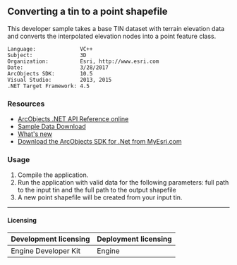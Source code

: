 ## Converting a tin to a point shapefile

  <div xmlns="http://www.w3.org/1999/xhtml">This developer sample takes a base TIN dataset with terrain elevation data and converts the interpolated elevation nodes into a point feature class. </div>  


<!-- TODO: Fill this section below with metadata about this sample-->
```
Language:              VC++
Subject:               3D
Organization:          Esri, http://www.esri.com
Date:                  3/28/2017
ArcObjects SDK:        10.5
Visual Studio:         2013, 2015
.NET Target Framework: 4.5
```

### Resources

* [ArcObjects .NET API Reference online](http://desktop.arcgis.com/en/arcobjects/latest/net/webframe.htm)  
* [Sample Data Download](../../releases)  
* [What's new](http://desktop.arcgis.com/en/arcobjects/latest/net/webframe.htm#05247c04-bfd9-4e36-ae09-bc6e833c3b14.htm)  
* [Download the ArcObjects SDK for .Net from MyEsri.com](https://my.esri.com/)  

### Usage
1. Compile the application.  
1. Run the application with valid data for the following parameters: full path to the input tin and the full path to the output shapefile  
1. A new point shapefile will be created from your input tin.  









---------------------------------

#### Licensing  
| Development licensing | Deployment licensing | 
| ------------- | ------------- | 
| Engine Developer Kit | Engine |  


